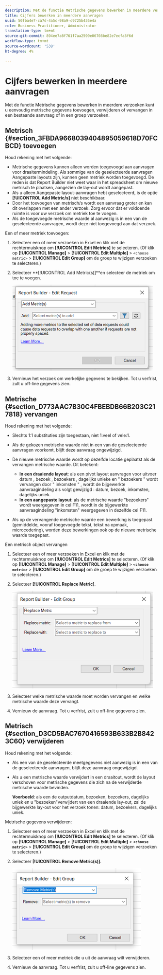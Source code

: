 ```yaml
---
description: Met de functie Metrische gegevens bewerken in meerdere verzoeken kunt u eenvoudig metrische gegevens toevoegen, verwijderen of vervangen in een bestaande aanvraag of in een groep verzoeken.
title: Cijfers bewerken in meerdere aanvragen
uuid: 50fba4e7-ca7d-4a5c-98a9-c9725b436e4a
role: Business Practitioner, Administrator
translation-type: tm+mt
source-git-commit: 894ee7a8f761f7aa2590e06708be82e7ecfa3f6d
workflow-type: tm+mt
source-wordcount: '538'
ht-degree: 4%

---
```



# Cijfers bewerken in meerdere aanvragen

Met de functie Metrische gegevens bewerken in meerdere verzoeken kunt u eenvoudig metrische gegevens toevoegen, verwijderen of vervangen in een bestaande aanvraag of in een groep verzoeken.

## Metrisch {#section_3FBDA9668039404895059618D70FCBCD} toevoegen

Houd rekening met het volgende:

* Metrische gegevens kunnen alleen worden toegevoegd aan aanvragen voor draaitermindeling. Als sommige van de geselecteerde aanvragen Aangepaste layouts zijn, kunnen geen metriek worden toegevoegd. De reden is dat Report Builder niet weet waar in het spreadsheet om nieuwe metrisch te plaatsen, aangezien de lay-out wordt aangepast.
* Als u alleen Aangepaste layout-aanvragen hebt geselecteerd, is de optie **[!UICONTROL Add Metric/s]** niet beschikbaar.
* Door het toevoegen van metrisch/s wordt een aanvraag groter en kan dit overlappen met een ander verzoek. Zorg ervoor dat er voldoende ruimte is voor uw verzoek om metriek toe te voegen.
* Als de toegevoegde metrische waarde al aanwezig is in een van de geselecteerde aanvragen, wordt deze niet toegevoegd aan dat verzoek.

Een of meer metriek toevoegen:

1. Selecteer een of meer verzoeken in Excel en klik met de rechtermuisknop om **[!UICONTROL Edit Metrics]** te selecteren. (Of klik op **[!UICONTROL Manage]** > **[!UICONTROL Edit Multiple]** > `<choose metric>` > **[!UICONTROL Edit Group]** om de groep te wijzigen verzoeken te selecteren.)
1. Selecteer **[!UICONTROL Add Metric(s)]**en selecteer de metriek om toe te voegen.

   ![](assets/add_metric.png)

1. Vernieuw het verzoek om werkelijke gegevens te bekijken. Tot u verfrist, zult u off-line gegevens zien.

## Metrische {#section_D773AAC7B30C4FBEBDB66B203C217818} vervangen

Houd rekening met het volgende:

* Slechts 1:1 substituties zijn toegestaan, niet 1:veel of vele:1.
* Als de gekozen metrische waarde niet in een van de geselecteerde aanvragen voorkomt, blijft deze aanvraag ongewijzigd.
* De nieuwe metrische waarde wordt op dezelfde locatie geplaatst als de vervangen metrische waarde. Dit betekent:

   * **In een draaiende layout**: als een pivot layout aanvragen voor uitvoer datum , bezoek , bezoekers , dagelijks unieke en &quot; bezoekers &quot; wordt vervangen door &quot; inkomsten &quot; , wordt de bijgewerkte aanvraagindeling als volgt gewijzigd : datum, bezoek, inkomsten, dagelijks uniek.
   * **In een aangepaste layout**: als de metrische waarde &quot;bezoekers&quot; wordt weergegeven in cel F11, wordt in de bijgewerkte aanvraagindeling &quot;inkomsten&quot; weergegeven in dezelfde cel F11.

* Als op de vervangende metrische waarde een bewerking is toegepast (gemiddelde, vooraf toegevoegde tekst, tekst na opmaak, microcodering), worden deze bewerkingen ook op de nieuwe metrische waarde toegepast.

Een metrisch object vervangen

1. Selecteer een of meer verzoeken in Excel en klik met de rechtermuisknop om **[!UICONTROL Edit Metrics]** te selecteren. (Of klik op **[!UICONTROL Manage]** > **[!UICONTROL Edit Multiple]** > **`<choose metric>`** > **[!UICONTROL Edit Group]** om de groep te wijzigen verzoeken te selecteren.)

1. Selecteer **[!UICONTROL Replace Metric]**.

   ![](assets/replace_metric.png)

1. Selecteer welke metrische waarde moet worden vervangen en welke metrische waarde deze vervangt.
1. Vernieuw de aanvraag. Tot u verfrist, zult u off-line gegevens zien.

## Metrisch {#section_D3CD5BAC7670416593B633B2B8423C60} verwijderen

Houd rekening met het volgende:

* Als een van de geselecteerde meetgegevens niet aanwezig is in een van de geselecteerde aanvragen, blijft deze aanvraag ongewijzigd.
* Als u een metrische waarde verwijdert in een draaitout, wordt de layout verschoven voor metrische gegevens die zich na de verwijderde metrische waarde bevinden.

   **Voorbeeld**: als een de outputdatum, bezoeken, bezoekers, dagelijks uniek en u &quot;bezoeken&quot;verwijdert van een draaiende lay-out, zal de bijgewerkte lay-out voor het verzoek tonen: datum, bezoekers, dagelijks uniek.

Metrische gegevens verwijderen:

1. Selecteer een of meer verzoeken in Excel en klik met de rechtermuisknop om **[!UICONTROL Edit Metrics]** te selecteren. (Of klik op **[!UICONTROL Manage]** > **[!UICONTROL Edit Multiple]** > **`<choose metric>`** > **[!UICONTROL Edit Group]** om de groep te wijzigen verzoeken te selecteren.)

1. Selecteer **[!UICONTROL Remove Metric(s)]**.

   ![](assets/remove_metric.png)

1. Selecteer een of meer metriek die u uit de aanvraag wilt verwijderen.
1. Vernieuw de aanvraag. Tot u verfrist, zult u off-line gegevens zien.

